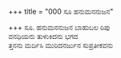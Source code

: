 +++
title = "000 ಸೂ ಹನುಮನನುಜನ"

+++
ಸೂ. ಹನುಮನನುಜನ ಬಾಹುಬಲ ರಿಪು  
ವನಧಿಯನು ತುಳುಕಿದನು ಭಗದ  
ತ್ತನನು ಮರ್ದಿಸಿ ಮುರಿದನರ್ಜುನ ಸುಪ್ರತೀಕವನು